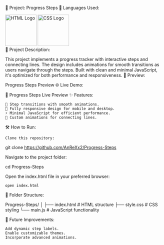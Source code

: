 📄 Project: Progress Steps
🔧 Languages Used:
<div> <img src="https://t3.ftcdn.net/jpg/05/27/97/74/360_F_527977463_hcQAYoMqDE17JUYji9J9bVIV6CWMsFuG.png" alt="HTML Logo" width="100"> <img src="https://upload.wikimedia.org/wikipedia/commons/6/62/CSS3_logo.svg" alt="CSS Logo" width="100"></div>
📝 Project Description:

This project implements a progress tracker with interactive steps and connecting lines. The design includes animations for smooth transitions as users navigate through the steps. Built with clean and minimal JavaScript, it's optimized for both performance and responsiveness.
🎨 Preview:

Progress Steps Preview
🌐 Live Demo:

🔗 Progress Steps Live Preview
✨ Features:

    🔄 Step transitions with smooth animations.
    📱 Fully responsive design for mobile and desktop.
    ⚡ Minimal JavaScript for efficient performance.
    🌈 Custom animations for connecting lines.

🛠️ How to Run:

    Clone this repository:

git clone https://github.com/AnReXx2/Progress-Steps

Navigate to the project folder:

cd Progress-Steps

Open the index.html file in your preferred browser:

    open index.html

📂 Folder Structure:

Progress-Steps/
│
├── index.html        # HTML structure
├── style.css         # CSS styling
└── main.js           # JavaScript functionality

🚀 Future Improvements:

    Add dynamic step labels.
    Enable customizable themes.
    Incorporate advanced animations.
